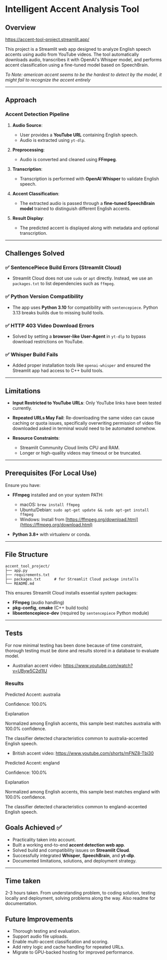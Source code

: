 # Intelligent Accent Analysis Tool

## Overview

https://accent-tool-project.streamlit.app/

This project is a Streamlit web app designed to analyze English speech accents using audio from YouTube videos. The tool automatically downloads audio, transcribes it with OpenAI's Whisper model, and performs accent classification using a fine-tuned model based on SpeechBrain.

_To Note: american accent seems to be the hardest to detect by the model, it might fail to recognize the accent entirely_

---

## Approach

### Accent Detection Pipeline

1. **Audio Source**:

   * User provides a **YouTube URL** containing English speech.
   * Audio is extracted using `yt-dlp`.

2. **Preprocessing**:

   * Audio is converted and cleaned using **FFmpeg**.

3. **Transcription**:

   * Transcription is performed with **OpenAI Whisper** to validate English speech.

4. **Accent Classification**:

   * The extracted audio is passed through a **fine-tuned SpeechBrain model** trained to distinguish different English accents.

5. **Result Display**:

   * The predicted accent is displayed along with metadata and optional transcription.

---



## Challenges Solved

### ✅ SentencePiece Build Errors (Streamlit Cloud)

* Streamlit Cloud does not use `sudo` or `apt` directly. Instead, we use an `packages.txt` to list dependencies such as `ffmpeg`.

### ✅ Python Version Compatibility

* The app uses **Python 3.10** for compatibility with `sentencepiece`. Python 3.13 breaks builds due to missing build tools.

### ✅ HTTP 403 Video Download Errors

* Solved by setting a **browser-like User-Agent** in `yt-dlp` to bypass download restrictions on YouTube.

### ✅ Whisper Build Fails

* Added proper installation tools like `openai-whisper` and ensured the Streamlit app had access to C++ build tools.

---

## Limitations

* **Input Restricted to YouTube URLs**: Only YouTube links have been tested currently.
* **Repeated URLs May Fail**: Re-downloading the same video can cause caching or quota issues, specifically overwriting permission of video file downloaded asked in terminal would need to be automated somehow.
* **Resource Constraints**:

  * Streamlit Community Cloud limits CPU and RAM.
  * Longer or high-quality videos may timeout or be truncated.

---

## Prerequisites (For Local Use)

Ensure you have:

* **FFmpeg** installed and on your system PATH:

  * macOS: `brew install ffmpeg`
  * Ubuntu/Debian: `sudo apt-get update && sudo apt-get install ffmpeg`
  * Windows: Install from [https://ffmpeg.org/download.html](https://ffmpeg.org/download.html)
* **Python 3.8+** with virtualenv or conda.

---

## File Structure

```
accent_tool_project/
├── app.py
├── requirements.txt
├── packages.txt      # for Streamlit Cloud package installs
└── README.md
```

This ensures Streamlit Cloud installs essential system packages:

* **FFmpeg** (audio handling)
* **pkg-config**, **cmake** (C++ build tools)
* **libsentencepiece-dev** (required by `sentencepiece` Python module)

---

## Tests

For now minimal testing has been done because of time constraint, thorough testing must be done and results stored in a database to evaluate model.

- Australian accent video: https://www.youtube.com/watch?v=UByw5C2d1IU

### Results 

Predicted Accent: australia

Confidence: 100.0%

Explanation

Normalized among English accents, this sample best matches australia with 100.0% confidence.

The classifier detected characteristics common to australia-accented English speech.

- British accent video: https://www.youtube.com/shorts/mFNZ8-Tbi30

Predicted Accent: england

Confidence: 100.0%

Explanation

Normalized among English accents, this sample best matches england with 100.0% confidence.

The classifier detected characteristics common to england-accented English speech.

## Goals Achieved ✅

* Practicality taken into account.
* Built a working end-to-end **accent detection web app**.
* Solved build and compatibility issues on **Streamlit Cloud**.
* Successfully integrated **Whisper**, **SpeechBrain**, and **yt-dlp**.
* Documented limitations, solutions, and deployment strategy.

---

## Time taken

2-3 hours taken. From understanding problem, to coding solution, testing locally and deployment, solving problems along the way. Also readme for documentation.


## Future Improvements

* Thorough testing and evaluation.
* Support audio file uploads.
* Enable multi-accent classification and scoring.
* Add retry logic and cache handling for repeated URLs.
* Migrate to GPU-backed hosting for improved performance.
